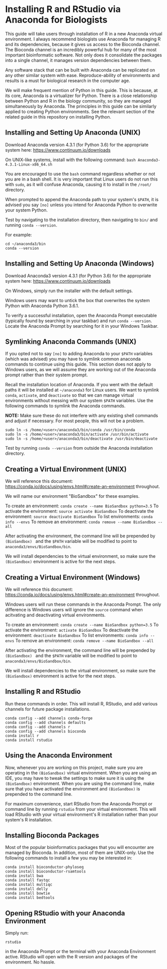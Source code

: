 # Installing R and RStudio via Anaconda for Biologists

This guide will take users through installation of R in a new Anaconda virtual environment. I always recommend biologists use
Anaconda for managing R and its dependencies, because it gives us access to the Bioconda channel. The Bioconda channel
is an incredibly powerful hub for many of the most important bioinformatic software. Not only does it consolidate the packages
into a single channel, it manages version dependencies between them.

Any software stack that can be built with Anaconda can be replicated on any other similar system with ease. Reproduce-ability
of environments and results is a must for biological research in the computer age.

We will make frequent mention of Python in this guide. This is because, at its core, Anaconda is a virtualizer for Python. There
is a close relationship between Python and R in the biology community, so they are managed simultaneously by Anaconda. The
principles in this guide can be similarly applied to creating Python environments. See the relevant section of the related
guide in this repository on installing Python.

## Installing and Setting Up Anaconda (UNIX)

Download Anaconda version 4.3.1 (for Python 3.6) for the appropriate system here: https://www.continuum.io/downloads

On UNIX-like systems, install with the following command:
`bash Anaconda3-4.3.1-Linux-x86_64.sh`

You are encouraged to use the `bash` command regardless whether or not you are in a bash shell. It is very important that Linux users do not run this with `sudo`, as it will confuse Anaconda, causing it to install in the `/root/` directory.

When prompted to append the Anaconda path to your system's `$PATH`, it is advised you say `[no]` unless you intend for Anaconda Python to overwrite your system Python.

Test by navigating to the installation directory, then navigating to `bin/` and running `conda --version`.

For example:

```
cd ~/anaconda3/bin
conda --version
```


## Installing and Setting Up Anaconda (Windows)

Download Anaconda3 version 4.3.1 (for Python 3.6) for the appropriate system here: https://www.continuum.io/downloads

On Windows, simply run the installer with the default settings.

Windows users may want to untick the box that overwrites the system Python with Anaconda Python 3.6.1.

To verify a successful installation, open the Anaconda Prompt executable (typically found by searching in your taskbar) and run `conda --version`. Locate the
Anaconda Prompt by searching for it in your Windows Taskbar.




## Symlinking Anaconda Commands (UNIX)

If you opted not to say `[no]` to adding Anaconda to your `$PATH` variables (which was advised) you may have to symlink common anaconda commands to continue using this guide. This
section does not apply to Windows users, as we will assume they are working out of the Anaconda prompt rather than their system prompt.

Recall the installation location of Anaconda. If you went with the default paths it will be installed at `~/anaconda3` for Linux users. We want to symlink `conda`, `activate`, and `deactivate` so that we can manage virtual environments without messing with our system `$PATH` variables. Use the following commands to symlink the Anaconda commands.

**NOTE:** Make sure these do not interfere with any existing shell commands and adjust if necessary. For most people, this will not be a problem.

```
sudo ln -s /home/<user>/anaconda3/bin/conda /usr/bin/conda
sudo ln -s /home/<user>/anaconda3/bin/activate /usr/bin/activate
sudo ln -s /home/<user>/anaconda3/bin/deactivate /usr/bin/deactivate
```

Test by running `conda --version` from outside the Anaconda installation directory.



## Creating a Virtual Environment (UNIX)

We will reference this document: https://conda.io/docs/using/envs.html#create-an-environment throughout.

We will name our environment "BioSandbox" for these examples.

To create an environment: `conda create --name BioSandbox python=3.5`
To activate the environment: `source activate BioSandbox`
To deactivate the environment: `source deactivate BioSandbox`
To list environments: `conda info --envs`
To remove an environment: `conda remove --name BioSandbox --all`

After activating the environment, the command line will be prepended by `(BioSandbox) ` and the `$PATH` variable will be modified to point to `anaconda3/envs/BioSandbox/bin`.

We will install dependencies to the virtual environment, so make sure the `(BioSandbox)` environment is active for the next steps.


## Creating a Virtual Environment (Windows)

We will reference this document: https://conda.io/docs/using/envs.html#create-an-environment throughout.

Windows users will run these commands in the Anaconda Prompt. The only difference is Windows users will ignore the `source` command when acitvating and deactivating virtual environments.

To create an environment: `conda create --name BioSandbox python=3.5`
To activate the environment: `activate BioSandbox`
To deactivate the environment: `deactivate BioSandbox`
To list environments: `conda info --envs`
To remove an environment: `conda remove --name BioSandbox --all`

After activating the environment, the command line will be prepended by `(BioSandbox) ` and the `$PATH` variable will be modified to point to `anaconda3/envs/BioSandbox/bin`.

We will install dependencies to the virtual environment, so make sure the `(BioSandbox)` environment is active for the next steps.



## Installing R and RStudio

Run these commands in order. This will install R, RStudio, and add various channels for future package installations. 

```
conda config --add channels conda-forge
conda config --add channels defaults
conda config --add channels r
conda config --add channels bioconda
conda install r
conda install rstudio
```

## Using the Anaconda Environment

Now, whenever you are working on this project, make sure you are operating in the `(BioSandbox)` virtual environment. When you are using an IDE, you may have to tweak the settings to make sure it is using the `(BioSandbox)` environment. When you are using the command line, make sure that you have activated the environment and `(BioSandbox)` is prepended to the command line.

For maximum convenience, start RStudio from the Anaconda Prompt or command line by running `rstudio` from your virtual environment. This will load
RStudio with your virtual environment's R installation rather than your system's R installation.


## Installing Bioconda Packages

Most of the popular bioinformatics packages that you will encounter are managed by Bioconda. In addition,
most of them are UNIX-only. Use the following commands to install a few you may be interested in:

```
conda install bioconductor-phyloseq
conda install bioconductor-rsamtools
conda install bwa
conda install fastqc
conda install multiqc
conda install delly
conda install bowtie
conda install bedtools
```


## Opening RStudio with your Anaconda Environment
Simply run:
```
rstudio
```
in the Anaconda Prompt or the terminal with your Anaconda Environment active. RStudio will open with the R version and packages of the environment. No hassle.

